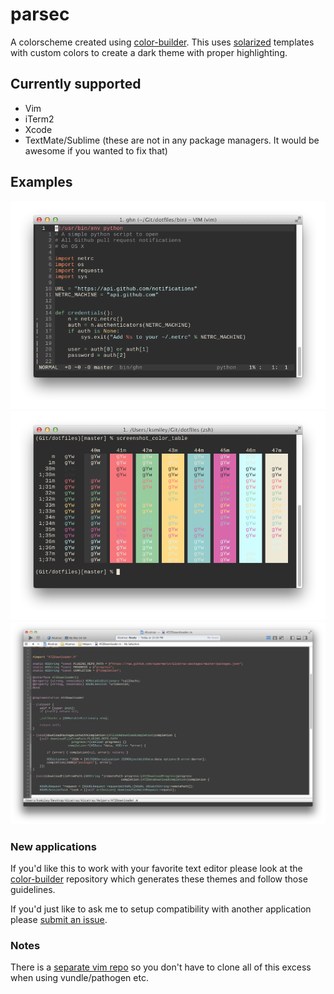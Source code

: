 # parsec

A colorscheme created using
[color-builder](https://github.com/Keithbsmiley/color-builder). This
uses [solarized](https://github.com/altercation/solarized)
templates with custom colors to create a dark theme with proper
highlighting.

## Currently supported

- Vim
- iTerm2
- Xcode
- TextMate/Sublime (these are not in any package managers. It would be
  awesome if you wanted to fix that)

## Examples

![vim example](https://raw.githubusercontent.com/Keithbsmiley/parsec/master/screenshots/vim.png)
![iTerm example](https://raw.githubusercontent.com/Keithbsmiley/parsec/master/screenshots/iterm.png)
![Xcode example](https://raw.githubusercontent.com/Keithbsmiley/parsec/master/screenshots/xcode.png)

### New applications

If you'd like this to work with your favorite text editor please look
at the
[color-builder](https://github.com/Keithbsmiley/color-builder)
repository which generates these themes and follow those guidelines.

If you'd just like to ask me to setup compatibility with another
application please [submit an
issue](https://github.com/Keithbsmiley/color-builder/issues).

### Notes

There is a [separate vim
repo](https://github.com/Keithbsmiley/parsec.vim) so you don't have to
clone all of this excess when using vundle/pathogen etc.
